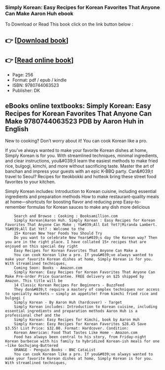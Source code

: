 ### Simply Korean: Easy Recipes for Korean Favorites That Anyone Can Make Aaron Huh ebook

To Download or Read This book click on the link button below :

## 👉  [**[Download book](http://ebooksharez.info/download.php?group=book&from=github.com&id=654535&lnk=1079 "Download book")**]

## 👉  [**[Read online book](http://ebooksharez.info/download.php?group=book&from=github.com&id=654535&lnk=1079 "Read online book")**]


* Page: 256
* Format: pdf / epub / kindle
* ISBN: 9780744063523
* Publisher: DK



## eBooks online textbooks: Simply Korean: Easy Recipes for Korean Favorites That Anyone Can Make 9780744063523 PDB by Aaron Huh in English



New to cooking? Don’t worry about it! You can cook Korean like a pro.

 If you’ve always wanted to make your favorite Korean dishes at home, Simply Korean is for you. With streamlined techniques, minimal ingredients, and clear instructions, you&amp;#039;ll learn the easiest methods to make fried rice, bulgogi, kimchi, and more without sacrificing taste. Master the art of banchan and impress your guests with an epic K-BBQ party. Can&amp;#039;t travel to Seoul? Recipes for tteokbokki and hotteok bring these street food favorites to your kitchen.

Simply Korean includes:
Introduction to Korean cuisine, including essential ingredients and preparation methods How to make restaurant-quality meals at home—shortcuts for boosting flavor and reducing prep Easy-to-remember formulas for Korean sauces to make any dish more delicious


        Search and Browse : Cooking : Booksamillion.com
        Simply Korean|Aaron Huh. Simply Korean : Easy Recipes for Korean Favorites That Anyone Can Make ; Y&#039;All Eat Yet?|Miranda Lambert. Y&#039;All Eat Yet? : Welcome to the 
        15+ Korean New Year Foods You Should Try
        Do you want to celebrate New Year&#039;s day the Korean way? Then you are in the right place. I have collated 15+ recipes that are enjoyed on this special day right 
        Easy Recipes for Korean Favorites That Anyone Can Make a
        You can cook Korean like a pro. If you&#039;ve always wanted to make your favorite Korean dishes at home, Simply Korean is for you. With streamlined techniques, 
        Coming Soon: Books - Amazon.com
        Simply Korean: Easy Recipes for Korean Favorites That Anyone Can Make Pre-order Price Guarantee. FREE delivery on $25 shipped by Amazon. This title will be 
        14 Classic Korean Recipes For Beginners - BuzzFeed
        They don&#039;t require a mastery of complex techniques nor access to specialty markets — simply an appetite! From kimchi fried rice and bulgogi ( 
        Simply Korean - By Aaron Huh (hardcover) - Target
        Simply Korean includes: Introduction to Korean cuisine, including essential ingredients and preparation methods Aaron Huh is a professional chef and the 
        Simply Korean: Easy Recipes for Kimchi, book by Aaron Huh
        Simply Korean: Easy Recipes for Korean Favorites $28.45 Save $3.55! List Price: $32.00. Format: Hardcover. Condition: 
        Korean American: Food That Tastes Like Home - Amazon.com
        Food has always been central to his story, from Friday-night Korean barbecue with his family to hybridized Korean-ish meals for one—like Gochujang-Buttered 
        ORANGE - Penguin Books - BNC CataList
        You can cook Korean like a pro. If you&#039;ve always wanted to make your favorite Korean dishes at home, Simply Korean is for you. With streamlined techniques, 
    




